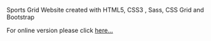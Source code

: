 Sports Grid Website created with HTML5, CSS3 , Sass, CSS Grid and Bootstrap

For online version please click <a href="https://epic-nobel-6db84d.netlify.app" rel="nofollow">here...</a>
